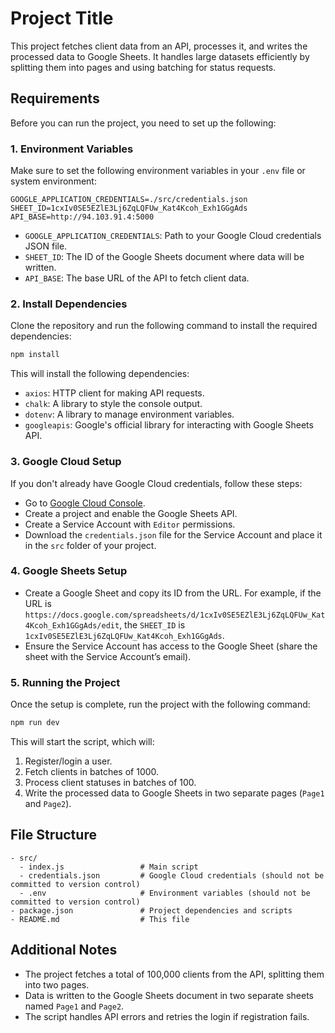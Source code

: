 # Project Title

This project fetches client data from an API, processes it, and writes the processed data to Google Sheets. It handles large datasets efficiently by splitting them into pages and using batching for status requests.

## Requirements

Before you can run the project, you need to set up the following:

### 1. Environment Variables

Make sure to set the following environment variables in your `.env` file or system environment:

```env
GOOGLE_APPLICATION_CREDENTIALS=./src/credentials.json
SHEET_ID=1cxIv0SE5EZlE3Lj6ZqLQFUw_Kat4Kcoh_Exh1GGgAds
API_BASE=http://94.103.91.4:5000
```

- `GOOGLE_APPLICATION_CREDENTIALS`: Path to your Google Cloud credentials JSON file.
- `SHEET_ID`: The ID of the Google Sheets document where data will be written.
- `API_BASE`: The base URL of the API to fetch client data.

### 2. Install Dependencies

Clone the repository and run the following command to install the required dependencies:

```bash
npm install
```

This will install the following dependencies:

- `axios`: HTTP client for making API requests.
- `chalk`: A library to style the console output.
- `dotenv`: A library to manage environment variables.
- `googleapis`: Google's official library for interacting with Google Sheets API.

### 3. Google Cloud Setup

If you don't already have Google Cloud credentials, follow these steps:

- Go to [Google Cloud Console](https://console.cloud.google.com/).
- Create a project and enable the Google Sheets API.
- Create a Service Account with `Editor` permissions.
- Download the `credentials.json` file for the Service Account and place it in the `src` folder of your project.

### 4. Google Sheets Setup

- Create a Google Sheet and copy its ID from the URL.
  For example, if the URL is `https://docs.google.com/spreadsheets/d/1cxIv0SE5EZlE3Lj6ZqLQFUw_Kat4Kcoh_Exh1GGgAds/edit`, the `SHEET_ID` is `1cxIv0SE5EZlE3Lj6ZqLQFUw_Kat4Kcoh_Exh1GGgAds`.
- Ensure the Service Account has access to the Google Sheet (share the sheet with the Service Account’s email).

### 5. Running the Project

Once the setup is complete, run the project with the following command:

```bash
npm run dev
```

This will start the script, which will:

1. Register/login a user.
2. Fetch clients in batches of 1000.
3. Process client statuses in batches of 100.
4. Write the processed data to Google Sheets in two separate pages (`Page1` and `Page2`).

## File Structure

```
- src/
  - index.js                 # Main script
  - credentials.json         # Google Cloud credentials (should not be committed to version control)
  - .env                     # Environment variables (should not be committed to version control)
- package.json               # Project dependencies and scripts
- README.md                  # This file
```

## Additional Notes

- The project fetches a total of 100,000 clients from the API, splitting them into two pages.
- Data is written to the Google Sheets document in two separate sheets named `Page1` and `Page2`.
- The script handles API errors and retries the login if registration fails.

